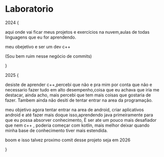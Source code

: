 # Laboratorio  

2024 {

aqui onde vai ficar meus projetos e exercícios na nuvem,aulas de todas linguagens que eu for aprendendo.

meu obejetivo e ser um dev c++

(Sou bem ruim nesse negócio de commits)

}


2025 { 

desiste de aprender c++,percebi que não e pra mim por conta que não e necessario fazer tudo em alto desempenho,coisa que eu achava que iria me destacar, ainda acho, mais percebi que tem mais coisas que gostaria de fazer. Tambem ainda não desiti de tentar entrar na area da programação.

meu objetivo agora tentar entrar na area de android, criar aplicativos android e até fazer mais doque isso,aprendendo java primeiramente para que eu possa absorver conhecimento, È ser ate um pouco mais desafiador que nem c++ , poderia começar com kotlin, mais melhor deixar quando minha base de conhecimento tiver mais estendida.


boom e isso talvez proximo comit desse projeto seja em 2026 

}

